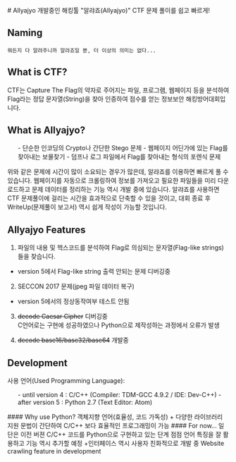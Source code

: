 ﻿﻿# Allyajyo
개발중인 해킹툴 "알랴죠(Allyajyo)" CTF 문제 풀이를 쉽고 빠르게!

## Naming  
```
뭐든지 다 알려주니까 알랴죠일 뿐, 더 이상의 의미는 없다...
```

## What is CTF?
CTF는 Capture The Flag의 약자로 주어지는 파일, 프로그램, 웹페이지 등을 분석하여 Flag라는 정답 문자열(String)을 찾아 인증하여 점수를 얻는 정보보안 해킹방어대회입니다.

## What is Allyajyo?
<ul>
- 단순한 인코딩의 Crypto나 간단한 Stego 문제
- 웹페이지 어딘가에 있는 Flag를 찾아내는 보물찾기
- 덤프나 로그 파일에서 Flag를 찾아내는 형식의 포렌식 문제
</ul>
위와 같은 문제에 시간이 많이 소요되는 경우가 많은데, 알랴죠를 이용하면 빠르게 풀 수 있습니다.  
웹페이지를 자동으로 크롤링하여 정보를 가져오고 필요한 파일들을 미리 다운로드하고 문제 데이터를 정리하는 기능 역시 개발 중에 있습니다.  
알랴죠를 사용하면 CTF 문제풀이에 걸리는 시간을 효과적으로 단축할 수 있을 것이고, 대회 종료 후 WriteUp(문제풀이 보고서) 역시 쉽게 작성이 가능할 것입니다.

## Allyajyo Features
1) 파일의 내용 및 헥스코드를 분석하여 Flag로 의심되는 문자열(Flag-like strings)들을 찾습니다.
- version 5에서 Flag-like string 출력 안되는 문제 디버깅중

2) SECCON 2017 문제(jpeg 파일 데이터 복구)  
- version 5에서의 정상동작여부 테스트 안됨

3) ~~decode Caesar Cipher~~ 디버깅중  
C언어로는 구현에 성공하였으나 Python으로 제작성하는 과정에서 오류가 발생

4) ~~decode base16/base32/base64~~ 개발중

## Development
사용 언어(Used Programming Language):
<ul>
- until version 4 : C/C++ (Compiler: TDM-GCC 4.9.2 / IDE: Dev-C++)
- after version 5 : Python 2.7 (Text Editor: Atom)
</ul>
#### Why use Python?
객체지향 언어(효율성, 코드 가독성) + 다양한 라이브러리 지원  
문법이 간단하여 C/C++ 보다 효율적인 프로그래밍이 가능
#### For now...
일단은 이전 버젼 C/C++ 코드를 Python으로 구현하고 있는 단계  
점점 언어 특징을 잘 활용하고 기능 역시 추가할 예정  
+인터페이스 역시 사용자 친화적으로 개발 중  
Website crawling feature in development